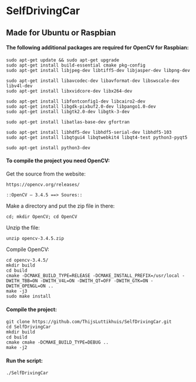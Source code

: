 # SelfDrivingCar

## Made for Ubuntu or Raspbian

#### The following additional packages are required for OpenCV for Raspbian:
```
sudo apt-get update && sudo apt-get upgrade
sudo apt-get install build-essential cmake pkg-config
sudo apt-get install libjpeg-dev libtiff5-dev libjasper-dev libpng-dev

sudo apt-get install libavcodec-dev libavformat-dev libswscale-dev libv4l-dev
sudo apt-get install libxvidcore-dev libx264-dev

sudo apt-get install libfontconfig1-dev libcairo2-dev
sudo apt-get install libgdk-pixbuf2.0-dev libpango1.0-dev
sudo apt-get install libgtk2.0-dev libgtk-3-dev

sudo apt-get install libatlas-base-dev gfortran

sudo apt-get install libhdf5-dev libhdf5-serial-dev libhdf5-103
sudo apt-get install libqtgui4 libqtwebkit4 libqt4-test python3-pyqt5

sudo apt-get install python3-dev
```

#### To compile the project you need OpenCV:

Get the source from the website:
```
https://opencv.org/releases/            

::OpenCV – 3.4.5 ==> Soures::
```
Make a directory and put the zip file in there:
```
cd; mkdir OpenCV; cd OpenCV
```
Unzip the file:
```
unzip opencv-3.4.5.zip
```

Compile OpenCV:
```
cd opencv-3.4.5/
mkdir build
cd build
cmake -DCMAKE_BUILD_TYPE=RELEASE -DCMAKE_INSTALL_PREFIX=/usr/local -DWITH_TBB=ON -DWITH_V4L=ON -DWITH_QT=OFF -DWITH_GTK=ON -DWITH_OPENGL=ON ..
make -j3
sudo make install
```
 
#### Compile the project:
```
git clone https://github.com/ThijsLuttikhuis/SelfDrivingCar.git
cd SelfDrivingCar
mkdir build
cd build
cmake cmake -DCMAKE_BUILD_TYPE=DEBUG ..
make -j2
```

#### Run the script:
```
./SelfDrivingCar
```



